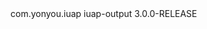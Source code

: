 <dependency>
  <groupId>com.yonyou.iuap</groupId>
  <artifactId>iuap-output</artifactId>
  <version>3.0.0-RELEASE</version>
</dependency>
